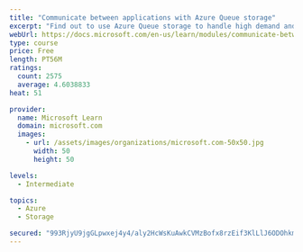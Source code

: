 ```yaml
---
title: "Communicate between applications with Azure Queue storage"
excerpt: "Find out to use Azure Queue storage to handle high demand and improve resilience in your distributed applications."
webUrl: https://docs.microsoft.com/en-us/learn/modules/communicate-between-apps-with-azure-queue-storage/
type: course
price: Free
length: PT56M
ratings:
  count: 2575
  average: 4.6038833
heat: 51

provider:
  name: Microsoft Learn
  domain: microsoft.com
  images:
    - url: /assets/images/organizations/microsoft.com-50x50.jpg
      width: 50
      height: 50

levels:
  - Intermediate

topics:
  - Azure
  - Storage

secured: "993RjyU9jgGLpwxej4y4/aly2HcWsKuAwkCVMzBofx8rzEif3KlLlJ6ODOhkmv+ZKOrm0R+eP6lBCuRhldjzJ1stWiAYHR9N5zV2udD8U0qsE3MHv49JhuXGhwvqawP1r8GiXGHiFESJiyRaMoV2kQI0zsDdBsYpdsswyxdy2fvaqFHZcinV7mYdlEbwcuuo2dWnHswOtOW3xrzKGXMcE27neHtDnTXLkEkKPleZ3mqb5ELqMYyhdEgLNwmXDPWup7+IJhpfRsaD11OIyQCIY//qX9fT9fvdegBdF/By8eUQ861xBjknQ9bUaSr+6xprxiyrlIivJlXseeOcJsPFjdF74W7+W3p6wS7EftFnLyD3xO/6SSE98ynGeGE9KvmxDpIBRaNHoORRcP0jyUhwRX7w7PQJ0A1cAFunEMb8z5g=;O5QA9Z3FfA0Wj+oVChTsow=="
---
```


